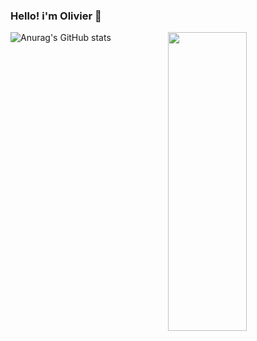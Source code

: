 ###                            Hello! i'm Olivier 👋
                               

<!--
**oliviertech212/oliviertech212** is a ✨ _special_ ✨ repository because its `README.md` (this file) appears on your GitHub profile.

Here are some ideas to get you started:

- 🔭 I’m currently working on ...fvdfbb
- 🌱 I’m currently learning ...
- 👯 I’m looking to collaborate on ...
- 🤔 I’m looking for help with ...
- 💬 Ask me about ...
- 📫 How to reach me: ...
- 😄 Pronouns: ...
- ⚡ Fun fact: ...
-->
<img align="right" width="50%" height="35%" src="https://github-readme-stats.vercel.app/api/top-langs/?username=oliviertech212&layout=compact&hide=python" />

![Anurag's GitHub stats](https://github-readme-stats.vercel.app/api?username=oliviertech212&show_icons=true)

                                                     
